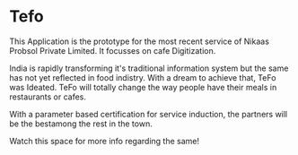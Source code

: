 # Tefo
This Application is the prototype for the most recent service of Nikaas Probsol Private Limited. It focusses on cafe Digitization.

India is rapidly transforming it's traditional information system but the same has not yet reflected in food indistry.
With a dream to achieve that, TeFo was Ideated. TeFo will totally change the way people have their meals in restaurants or cafes.

With a parameter based certification for service induction, the partners will be the bestamong the rest in the town.

Watch this space for more info regarding the same!
